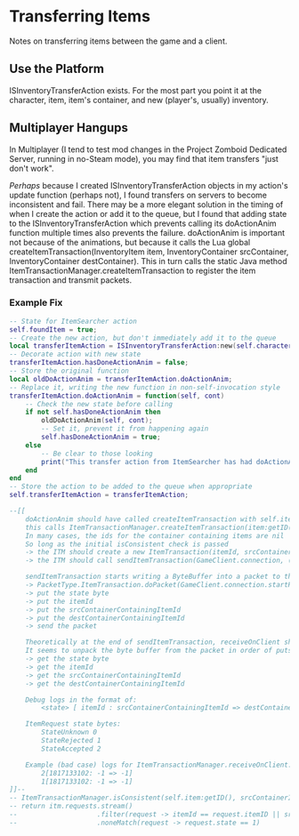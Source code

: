# Transferring Items
Notes on transferring items between the game and a client.

## Use the Platform
ISInventoryTransferAction exists. For the most part you point it at the character, item, item's container, and new (player's, usually) inventory.

## Multiplayer Hangups
In Multiplayer (I tend to test mod changes in the Project Zomboid Dedicated Server, running in no-Steam mode), you may find that item transfers "just don't work".

*Perhaps* because I created ISInventoryTransferAction objects in my action's update function (perhaps not), I found transfers on servers to become inconsistent and fail. There may be a more elegant solution in the timing of when I create the action or add it to the queue, but I found that adding state to the ISInventoryTransferAction which prevents calling its doActionAnim function multiple times also prevents the failure. doActionAnim is important not because of the animations, but because it calls the Lua global createItemTransaction(InventoryItem item, InventoryContainer srcContainer, InventoryContainer destContainer). This in turn calls the static Java method ItemTransactionManager.createItemTransaction to register the item transaction and transmit packets.

### Example Fix
```lua
-- State for ItemSearcher action
self.foundItem = true;
-- Create the new action, but don't immediately add it to the queue
local transferItemAction = ISInventoryTransferAction:new(self.character, item, item:getContainer(), self.character:getInventory());
-- Decorate action with new state
transferItemAction.hasDoneActionAnim = false;
-- Store the original function
local oldDoActionAnim = transferItemAction.doActionAnim;
-- Replace it, writing the new function in non-self-invocation style
transferItemAction.doActionAnim = function(self, cont)
    -- Check the new state before calling
    if not self.hasDoneActionAnim then
        oldDoActionAnim(self, cont);
        -- Set it, prevent it from happening again
        self.hasDoneActionAnim = true;
    else
        -- Be clear to those looking
        print("This transfer action from ItemSearcher has had doActionAnim already called previously: avoiding invoking it again (item transactions will become inconsistent on the server)");
    end
end
-- Store the action to be added to the queue when appropriate
self.transferItemAction = transferItemAction;

--[[
    doActionAnim should have called createItemTransaction with self.item, self.srcContainer, self.destContainer
    this calls ItemTransactionManager.createItemTransaction(item:getID(), srcContainerContainingItemId, destContainerContainingItemId);
    In many cases, the ids for the container containing items are nil
    So long as the initial isConsistent check is passed
    -> the ITM should create a new ItemTransaction(itemId, srcContainerContainingItemId, destContainerContainingItemId)
    -> the ITM should call sendItemTransaction(GameClient.connection, (byte)0, itemId, srcContainerContainingItemId, destContainerContainingItemId);

    sendItemTransaction starts writing a ByteBuffer into a packet to the client connection
    -> PacketType.ItemTransaction.doPacket(GameClient.connection.startPacket()) (ByteBufferWriter received from startPacket and used in this call)
    -> put the state byte
    -> put the itemId
    -> put the srcContainerContainingItemId
    -> put the destContainerContainingItemId
    -> send the packet

    Theoretically at the end of sendItemTransaction, receiveOnClient should be called
    It seems to unpack the byte buffer from the packet in order of puts
    -> get the state byte
    -> get the itemId
    -> get the srcContainerContainingItemId
    -> get the destContainerContainingItemId

    Debug logs in the format of:
        <state> [ itemId : srcContainerContainingItemId => destContainerContainingItemId]

    ItemRequest state bytes:
        StateUnknown 0
        StateRejected 1
        StateAccepted 2

    Example (bad case) logs for ItemTransactionManager.receiveOnClient:
        2[1817133102: -1 => -1]
        1[1817133102: -1 => -1]
]]--
-- ItemTransactionManager.isConsistent(self.item:getID(), srcContainerId, destContainerId);
-- return itm.requests.stream()
--                    .filter(request -> itemId == request.itemID || srcContainerId == request.itemID || destContainerId == request.itemID || itemId == request.srcID || itemID == request.dstID)
--                    .noneMatch(request -> request.state == 1)
```